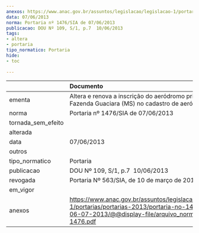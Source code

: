 ```yaml
---
anexos: https://www.anac.gov.br/assuntos/legislacao/legislacao-1/portarias/portarias-2013/portaria-no-1476-sia-de-06-07-2013/@@display-file/arquivo_norma/PA2013-1476.pdf
data: 07/06/2013
norma: Portaria nº 1476/SIA de 07/06/2013
publicacao: DOU Nº 109, S/1, p.7  10/06/2013
tags:
- altera
- portaria
tipo_normatico: Portaria
hide: 
- toc 
 
---
```


|                    | Documento                                                                                                                                                         |
|:-------------------|:------------------------------------------------------------------------------------------------------------------------------------------------------------------|
| ementa             | Altera e renova a inscrição do aeródromo privado Fazenda Guaciara (MS) no cadastro de aeródromos.                                                                 |
| norma              | Portaria nº 1476/SIA de 07/06/2013                                                                                                                                |
| tornada_sem_efeito |                                                                                                                                                                   |
| alterada           |                                                                                                                                                                   |
| data               | 07/06/2013                                                                                                                                                        |
| outros             |                                                                                                                                                                   |
| tipo_normatico     | Portaria                                                                                                                                                          |
| publicacao         | DOU Nº 109, S/1, p.7  10/06/2013                                                                                                                                  |
| revogada           | Portaria Nº 563/SIA, de 10 de março de 2014                                                                                                                       |
| em_vigor           |                                                                                                                                                                   |
| anexos             | https://www.anac.gov.br/assuntos/legislacao/legislacao-1/portarias/portarias-2013/portaria-no-1476-sia-de-06-07-2013/@@display-file/arquivo_norma/PA2013-1476.pdf |